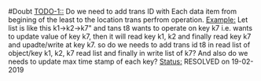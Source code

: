 #Doubt
	<TODO-1::> 
		Do we need to add trans ID with Each data item from begining of the least to the location trans perfrom operation.
	<Example:> 
				Let list is like this k1->k2->k7" and tans t8 wants to operate on key k7 i.e. 
				wants to update value of key k7, then it will read key k1, k2 and finally read key k7 and upadte/write at key k7.
				so do we needs to add trans id t8 in read list of object/key k1, k2, k7 read list and finally in write list of k7?
				And also do we needs to update max time stamp of each key?
	<Status:> 
			RESOLVED on 19-02-2019
